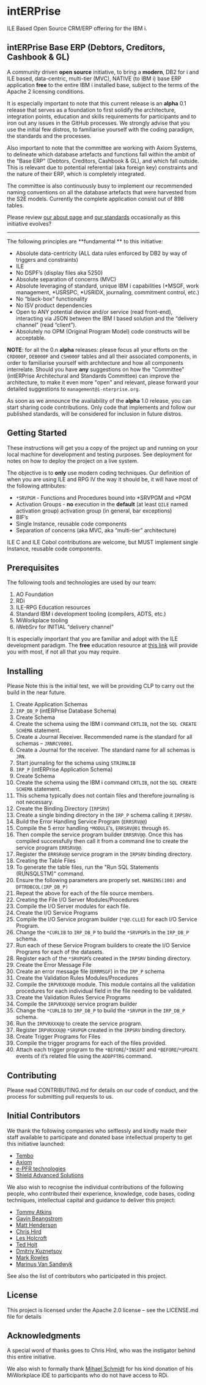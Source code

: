 # intERPrise
ILE Based Open Source CRM/ERP offering for the IBM i. 

## intERPrise Base ERP (Debtors, Creditors, Cashbook & GL)

A community driven **open source** initiative, to bring a **modern**, DB2 for i and ILE based, data-centric, multi-tier (MVC), NATIVE (to IBM i) base ERP application **free** to the entire IBM i installed base, subject to the terms of the Apache 2 licensing conditions.

It is especially important to note that this current release is an **alpha** 0.1 release that serves as a foundation to first solidify the architecture, integration points, education and skills requirements for participants and to iron out any issues in the GitHub processes. We strongly advise that you use the initial few distros, to familiarise yourself with the coding paradigm, the standards and the processes.

Also important to note that the committee are working with Axiom Systems, to delineate which database artefacts and functions fall within the ambit of the "Base ERP" (Debtors, Creditors, Cashbook & GL), and which fall outside. This is relevant due to potential referential (aka foreign key) constraints and the nature of their ERP, which is completely integrated.

The committee is also continuously busy to implement our recommended naming conventions on all the database artefacts that were harvested from the S2E models. Currently the complete application consist out of 898 tables.

Please review [our about page](http://www.i-nterprise.org/about.html) and [our standards](http://www.i-nterprise.org/standards---conventions.html) occasionally as this initiative evolves?

---

The following principles are **fundamental ** to this initiative:
 
* Absolute data-centricity (ALL data rules enforced by DB2 by way of triggers and constraints)
* ILE
* No DSPF’s (display files aka 5250)
* Absolute separation of concerns (MVC)
* Absolute leveraging of standard, unique IBM i capabilities (*MSGF, work management, *USRSPC, *USRIDX, journaling, commitment control, etc.)
* No “black-box” functionality
* No ISV product dependencies
* Open to ANY potential device and/or service (read front-end), interacting via JSON between the IBM I based solution and the “delivery channel” (read “client”).
* Absolutely no OPM (Original Program Model) code constructs will be acceptable.

**NOTE**: for all the 0.n **alpha** releases: please focus all your efforts on the `CRD000F`, `DEB000F` and `CSH000F` tables and all their associated components, in order to familiarise yourself with architecture and how all components interrelate. Should you have **any** suggestions on how the "Committee" (intERPrise Architectural and Standards Committee) can improve the architecture, to make it even more "open" and relevant, please forward your detailed suggestions to `management@i-nterprise.org`.

As soon as we announce the availability of the **alpha** 1.0 release, you can start sharing code contributions. Only code that implements and follow our published standards, will be considered for inclusion in future distros.

## Getting Started

These instructions will get you a copy of the project up and running on your local machine for development and testing purposes. See deployment for notes on how to deploy the project on a live system.

The objective is to **only** use modern coding techniques. Our definition of when you are using ILE and RPG IV the way it should be, it will have most of the following attributes:
* `*SRVPGM` - Functions and Procedures bound into *SRVPGM and *PGM
* Activation Groups - **no** execution in the **default** (at least `QILE` named activation group) activation group (in general, bar exceptions)
* BIF’s
* Single Instance, reusable code components
* Separation of concerns (aka MVC, aka “multi-tier” architecture)
 
ILE C and ILE Cobol contributions are welcome, but MUST implement single Instance, reusable code components.

## Prerequisites

The following tools and technologies are used by our team:

1.	AO Foundation
2.	RDi
3.	ILE-RPG Education resources
4.	Standard IBM i development tooling (compilers, ADTS, etc.)
5.	MiWorkplace tooling
6.	iWebSrv for INITIAL “delivery channel”

It is especially important that you are familiar and adopt with the ILE development paradigm. The **free** education resource at [this link](http://www.ile-rpg.org/education.html) will provide you with most, if not all that you may require.

## Installing

Please Note this is the initial test, we will be providing CLP to carry out the build in the near future.

1.	Create Application Schemas
2.	`IRP_DB_P` (intERPrise Database Schema)
3.	Create Schema
4.	Create the schema using the IBM i command `CRTLIB`, not the `SQL CREATE SCHEMA` statement.
5.	Create a Journal Receiver. Recommended name is the standard for all schemas – `JRNRCV0001`.
6.	Create a Journal for the receiver. The standard name for all schemas is `JRN`.
7.	Start journaling for the schema using `STRJRNLIB`
8.	`IRP_P` (intERPrise Application Schema)
9.	Create Schema
10.	Create the schema using the IBM i command `CRTLIB`, not the `SQL CREATE SCHEMA` statement.
11.	This schema typically does not contain files and therefore journaling is not necessary. 
12.	Create the Binding Directory (`IRPSRV`)
13.	Create a single binding directory in the `IRP_P` schema calling it `IRPSRV`.
14.	Build the Error Handling Service Program (`ERRSRV@@`)
15.	Compile the 5 error handling `*MODULE`’s, `ERRSRV@01` through `05`.
16.	Then compile the service program builder `ERRSRV@@`. Once this has compiled successfully then call it from a command line to create the service program `ERRSRV@@`. 
17.	Register the `ERRSRV@@` service program in the `IRPSRV` binding directory. 
18.	Creating the Table Files
19.	To generate the table files, run the "Run SQL Statements (RUNSQLSTM)" command.
20.	Ensure the following parameters are properly set. `MARGINS(100)` and `DFTRDBCOL(IRP_DB_P)` 
21.	Repeat the above for each of the file source members.
22.	Creating the File I/O Server Modules/Procedures
23.	Compile the I/O Server modules for each file.
24.	Create the I/O Service Programs
25.	Compile the I/O Service program builder (`*@@.CLLE`) for each I/O Service Program.
26.	Change the `*CURLIB` to `IRP_DB_P` to build the `*SRVPGM`’s in the `IRP_DB_P` schema.
27.	Run each of these Service Program builders to create the I/O Service Programs for each of the datasets.
28.	Register each of the `*SRVPGM`’s created in the `IRPSRV` binding directory.
29.	Create the Error Message File
30.	Create an error message file (`ERRMSGF`) in the `IRP_P` schema
31.	Create the Validation Rules Modules/Procedures
32.	Compile the `IRPVRXXX@0` module. This module contains all the validation procedures for each individual field in the file needing to be validated.
33.	Create the Validation Rules Service Programs
34.	Compile the `IRPVRXXX@@` service program builder
35.	Change the `*CURLIB` to `IRP_DB_P` to build the `*SRVPGM` in the `IRP_DB_P` schema.
36.	Run the `IRPVRXXX@@` to create the service program.
37.	Register `IRPVRXXX@@` `*SRVPGM` created in the `IRPSRV` binding directory.
38.	Create Trigger Programs for Files
39.	Compile the trigger programs for each of the files provided.
40.	Attach each trigger program to the `*BEFORE`/`*INSERT` and `*BEFORE`/`*UPDATE` events of it’s related file using the `ADDPFTRG` command. 

## Contributing

Please read CONTRIBUTING.md for details on our code of conduct, and the process for submitting pull requests to us.

## Initial Contributors

We thank the following companies who selflessly and kindly made their staff available to participate and donated base intellectual property to get this initiative launched:

* [Tembo](http://www.adsero-optima.com)
* [Axiom](http://www.axiom.co.za)
* [e-PFR technologies](http://www.iwebsrv.com)
* [Shield Advanced Solutions](https://shieldadvanced.com)

We also wish to recognise the individual contributions of the following people, who contributed their experience, knowledge, code bases, coding techniques, intellectual capital and guidance to deliver this project:

* [Tommy Atkins](https://www.linkedin.com/in/tommyatkins)
* [Gavin Beangstrom](https://www.linkedin.com/in/gavin-beangstrom-4344a74)
* [Matt Henderson](https://www.linkedin.com/in/matthewphenderson)
* [Chris Hird](https://www.linkedin.com/in/chrishird)
* [Les Holcroft](https://www.linkedin.com/in/lesholcroft)
* [Ted Holt](https://www.linkedin.com/in/ted-holt-14a483)
* [Dmitriy Kuznetsov](https://www.linkedin.com/in/dkuznetsov)
* [Mark Rowles](https://www.linkedin.com/in/mark-rowles-66489916)
* [Marinus Van Sandwyk](https://www.linkedin.com/in/mbogo)

See also the list of contributors who participated in this project.

## License

This project is licensed under the Apache 2.0 license – see the LICENSE.md file for details

## Acknowledgments

A special word of thanks goes to Chris Hird, who was the instigator behind this entire initiative.

We also wish to formally thank [Mihael Schmidt](https://www.linkedin.com/in/mihael-schmidt-09aa73106/) for his kind donation of his MiWorkplace IDE to participants who do not have access to RDi.
